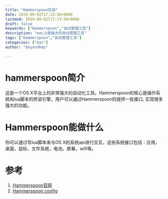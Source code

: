```yaml
---
title: "Hammerspoon实战"
date: 2019-09-02T17:13:50+0800
lastmod: 2019-09-02T17:13:50+0800
draft: false
keywords: ["Hammerspoon","自动管理工具"]
description: "mac上面强大的自动管理工具"
tags: ["Hammerspoon","自动管理工具"]
categories: ["mac"]
author: "beyondkmp"

---
```

# hammerspoon简介
这是一个OS X平台上的非常强大的自动化工具。Hammerspoon的核心是操作系统和lua脚本的桥梁引擎。用户可以通过Hammerspoon的提供一批接口, 实现很多强大的功能。

# Hammerspoon能做什么
你可以通过写lua脚本来与OS X的系统api进行交互，这些系统接口包括：应用，桌面，鼠标，文件系统，电池，屏幕，wifi等。

<!--more-->

# 参考
1. [Hammerspoon官网](http://www.hammerspoon.org/)
2. [Hammerspoon config](https://github.com/beyondkmp/hammerspoon)
